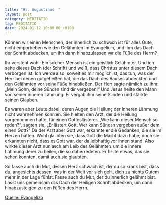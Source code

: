 ```yaml
---
title: "Hl. Augustinus  "
layout: post
category: MEDITATIO
tag: MEDITATIO
date: 2024-01-12 10:00:00 +0100
---
```

Können wir einen Menschen, der innerlich zu schwach ist für alles Gute, nicht emporheben wie den Gelähmten im Evangelium, und ihm das Dach der Schrift abdecken, um ihn dann hinabzulassen vor die Füße des Herrn?

Ihr versteht wohl: Ein solcher Mensch ist ein geistlich Gelähmter. Und ich sehe dieses Dach (der Schrift) und weiß, dass Christus unter diesem Dach verborgen ist.<!--more--> Ich werde also, soweit es mir möglich ist, das tun, was der Herr bei denen gutgeheißen hat, die das Dach des Hauses abdeckten und den Gelähmten vor seine Füße hinabließen. Der Herr sagte nämlich zu ihm: „Mein Sohn, deine Sünden sind dir vergeben!“ Und Jesus heilte den Mann von seiner inneren Lähmung: Er vergab ihm seine Sünden und stärkte seinen Glauben.

Es waren aber Leute dabei, deren Augen die Heilung der inneren Lähmung nicht wahrnehmen konnten. Sie hielten den Arzt, der die Heilung vorgenommen hatte, für einen Gotteslästerer. „Wie kann dieser Mensch so reden?“, sagten sie, „Er lästert Gott. Wer kann Sünden vergeben außer dem einen Gott?“ Da der Arzt aber Gott war, erkannte er die Gedanken, die sie im Herzen hatten. Wohl glaubten sie, dass Gott die Macht dazu habe; doch sie erkannten nicht, dass es Gott war, der da leibhaftig vor ihnen stand. Also wirkte dieser Arzt nun auch am Leib des Gelähmten, um die innere Lähmung derer zu heilen, die so daherredeten. Er heilte etwas, das sie sehen konnten, damit auch sie glaubten.

So fasse auch du Mut, dessen Herz schwach ist, der du so krank bist, dass du, angesichts dessen, was in der Welt vor sich geht, dich zu nichts Gutem mehr in der Lage fühlst. Fasse auch du Mut, der du innerlich gelähmt bist. Lasst uns gemeinsam das Dach der Heiligen Schrift abdecken, um dann hinabzusteigen zu den Füßen des Herrn.   


[Quelle: Evangelizo](https://evangeliumtagfuertag.org/DE/gospel)